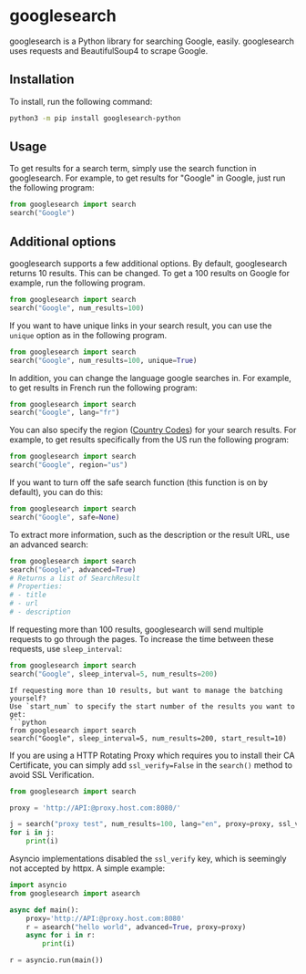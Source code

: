 # googlesearch
googlesearch is a Python library for searching Google, easily. googlesearch uses requests and BeautifulSoup4 to scrape Google. 

## Installation
To install, run the following command:
```bash
python3 -m pip install googlesearch-python
```

## Usage
To get results for a search term, simply use the search function in googlesearch. For example, to get results for "Google" in Google, just run the following program:
```python
from googlesearch import search
search("Google")
```

## Additional options
googlesearch supports a few additional options. By default, googlesearch returns 10 results. This can be changed. To get a 100 results on Google for example, run the following program.
```python
from googlesearch import search
search("Google", num_results=100)
```
If you want to have unique links in your search result, you can use the `unique` option as in the following program.
```python
from googlesearch import search
search("Google", num_results=100, unique=True)
```
In addition, you can change the language google searches in. For example, to get results in French run the following program:
```python
from googlesearch import search
search("Google", lang="fr")
```
You can also specify the region ([Country Codes](https://developers.google.com/custom-search/docs/json_api_reference#countryCodes)) for your search results. For example, to get results specifically from the US run the following program:
```python
from googlesearch import search
search("Google", region="us")
```
If you want to turn off the safe search function (this function is on by default), you can do this:
```python
from googlesearch import search
search("Google", safe=None)
```
To extract more information, such as the description or the result URL, use an advanced search:
```python
from googlesearch import search
search("Google", advanced=True)
# Returns a list of SearchResult
# Properties:
# - title
# - url
# - description
```
If requesting more than 100 results, googlesearch will send multiple requests to go through the pages. To increase the time between these requests, use `sleep_interval`:
```python
from googlesearch import search
search("Google", sleep_interval=5, num_results=200)
```

```
If requesting more than 10 results, but want to manage the batching yourself? 
Use `start_num` to specify the start number of the results you want to get:
```python
from googlesearch import search
search("Google", sleep_interval=5, num_results=200, start_result=10)
```

If you are using a HTTP Rotating Proxy which requires you to install their CA Certificate, you can simply add `ssl_verify=False` in the `search()` method to avoid SSL Verification.
```python
from googlesearch import search

proxy = 'http://API:@proxy.host.com:8080/'

j = search("proxy test", num_results=100, lang="en", proxy=proxy, ssl_verify=False)
for i in j:
    print(i)
```

Asyncio implementations disabled the `ssl_verify` key, which is seemingly not accepted by httpx.
A simple example:
```python
import asyncio
from googlesearch import asearch

async def main():
    proxy='http://API:@proxy.host.com:8080'
    r = asearch("hello world", advanced=True, proxy=proxy)
    async for i in r:
        print(i)

r = asyncio.run(main())
```